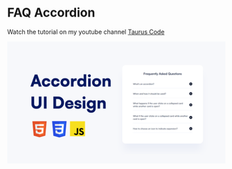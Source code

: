 # FAQ Accordion
Watch the tutorial on my youtube channel [Taurus Code](https://youtu.be/edM7VwXWWcQ)


![](./preview.png)

